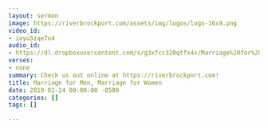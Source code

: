 ```yaml
---
layout: sermon
image: https://riverbrockport.com/assets/img/logos/logo-16x9.png
video_id:
- ioyu5zqe7o4
audio_id:
- https://dl.dropboxusercontent.com/s/g3xfcc320qtfx4v/Marriage%20for%20Men%2C%20Marriage%20for%20Women.mp3?dl=0
verses:
- none
summary: Check us out online at https://riverbrockport.com!
title: Marriage for Men, Marriage for Women
date: 2019-02-24 00:00:00 -0500
categories: []
tags: []

---
```

